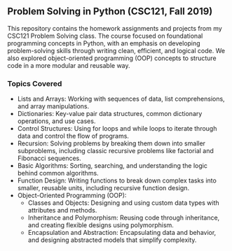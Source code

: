 ## Problem Solving in Python (CSC121, Fall 2019)
This repository contains the homework assignments and projects from my CSC121 Problem Solving class. The course focused on foundational programming concepts in Python, with an emphasis on developing problem-solving skills through writing clean, efficient, and logical code. We also explored object-oriented programming (OOP) concepts to structure code in a more modular and reusable way.
### Topics Covered
- Lists and Arrays: Working with sequences of data, list comprehensions, and array manipulations.
- Dictionaries: Key-value pair data structures, common dictionary operations, and use cases.
- Control Structures: Using for loops and while loops to iterate through data and control the flow of programs.
- Recursion: Solving problems by breaking them down into smaller subproblems, including classic recursive problems like factorial and Fibonacci sequences.
- Basic Algorithms: Sorting, searching, and understanding the logic behind common algorithms.
- Function Design: Writing functions to break down complex tasks into smaller, reusable units, including recursive function design.
- Object-Oriented Programming (OOP):
  * Classes and Objects: Designing and using custom data types with attributes and methods.
  * Inheritance and Polymorphism: Reusing code through inheritance, and creating flexible designs using polymorphism.
  * Encapsulation and Abstraction: Encapsulating data and behavior, and designing abstracted models that simplify complexity.
